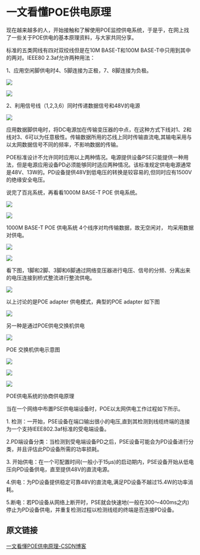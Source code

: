 # 一文看懂POE供电原理



现在越来越多的人，开始接触和了解使用POE监控供电系统，于是乎，在网上找了一些关于POE供电的基本原理资料，与大家共同分享。

标准的五类网线有四对双绞线但是在10M BASE-T和100M BASE-T中只用到其中的两对。IEEE80 2.3af允许两种用法：

1、应用空闲脚供电时4、5脚连接为正极，7、8脚连接为负极。

![](一文看懂POE供电原理.assets/b914d611f2222c3ad37c1a29e16e0d93.png)

![](一文看懂POE供电原理.assets/8632c8a9c52e551bfe8b8bbd67cf1ecc.png)

2、利用信号线（1,2,3,6）同时传递数据信号和48V的电源

![](一文看懂POE供电原理.assets/a9af5762c2338d8b3e129e0b29a04d7a.png)

应用数据脚供电时，将DC电源加在传输变压器的中点，在这种方式下线对1、2和线对3、6可以为任意极性。传输数据所用的芯线上同时传输直流电,其输电采用与以太网数据信号不同的频率，不影响数据的传输。

POE标准设计不允许同时应用以上两种情况。电源提供设备PSE只能提供一种用法，但是电源应用设备PD必须能够同时适应两种情况。该标准规定供电电源通常是48V、13W的。PD设备提供48V到低电压的转换是较容易的,但同时应有1500V的绝缘安全电压。

说完了百兆系统，再看看1000M BASE-T POE 供电系统。

![](一文看懂POE供电原理.assets/0c3ee232a16a18710ec9dee1d1ee314c.png)

![](一文看懂POE供电原理.assets/8f3f31022473ff6bb82d8223df61a6e5.png)

1000M BASE-T POE 供电系统 4个线序对均传输数据，故无空闲对， 均采用数据对供电。

![](一文看懂POE供电原理.assets/d073af3a9839df76a12e4d29bc9f8a36.png)

![](一文看懂POE供电原理.assets/4cc85686f74812e24aa491b25c900449.png)

看下图，1脚和2脚、3脚和6脚通过网络变压器进行电压、信号的分频、分离出来的电压连接到桥式整流进行整流供电。

![](一文看懂POE供电原理.assets/e631c4e63c707ac256e12035b8e235ae.png)

以上讨论的是POE adapter 供电模式，典型的POE adapter 如下图

![](一文看懂POE供电原理.assets/25dddeb26e14af815e0df462c9672183.png)

另一种是通过POE供电交换机供电

![](一文看懂POE供电原理.assets/24364db53dbf6ef5152288c770ec488f.png)

POE 交换机供电示意图

![](一文看懂POE供电原理.assets/973f07a11097334224baaed849fe266e.png)

![](一文看懂POE供电原理.assets/1166d1165d26cddfdfdf92678b8bbb64.png)

![](一文看懂POE供电原理.assets/9258ae311c6fb97fdf65c1d670c35b5c.png)

POE供电系统的协商供电原理

当在一个网络中布置PSE供电端设备时，POE以太网供电工作过程如下所示。

1\. 检测：一开始，PSE设备在端口输出很小的电压,直到其检测到线缆终端的连接为一个支持IEEE802.3af标准的受电端设备。

2.PD端设备分类：当检测到受电端设备PD之后，PSE设备可能会为PD设备进行分类，并且评估此PD设备所需的功率损耗。

3\. 开始供电：在一个可配置时间(一般小于15μs)的启动期内，PSE设备开始从低电压向PD设备供电，直至提供48V的直流电源。

4.供电：为PD设备提供稳定可靠48V的直流电,满足PD设备不越过15.4W的功率消耗。

5.断电：若PD设备从网络上断开时，PSE就会快速地(一般在300～400ms之内)停止为PD设备供电，并重复检测过程以检测线缆的终端是否连接PD设备。



## 原文链接

[一文看懂POE供电原理-CSDN博客](https://blog.csdn.net/hktkfly6/article/details/89929074)